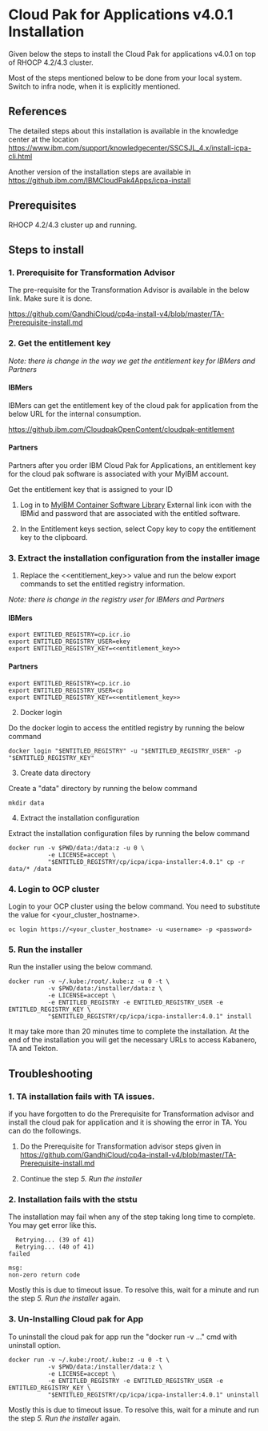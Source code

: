 # Cloud Pak for Applications v4.0.1 Installation

Given below the steps to install the Cloud Pak for applications v4.0.1 on top of RHOCP 4.2/4.3 cluster.

Most of the steps mentioned below to be done from your local system. Switch to infra node, when it is explicitly mentioned.

## References

The detailed steps about this installation is available in the knowledge center at the location https://www.ibm.com/support/knowledgecenter/SSCSJL_4.x/install-icpa-cli.html

Another version of the installation steps are available in https://github.ibm.com/IBMCloudPak4Apps/icpa-install

## Prerequisites

RHOCP 4.2/4.3 cluster up and running. 

## Steps to install

### 1. Prerequisite for Transformation Advisor

The pre-requisite for the Transformation Advisor is available in the below link. Make sure it is done.

https://github.com/GandhiCloud/cp4a-install-v4/blob/master/TA-Prerequisite-install.md

### 2. Get the entitlement key

*Note: there is change in the way we get the entitlement key for IBMers and Partners*

#### IBMers

IBMers can get the entitlement key of the cloud pak for application from the below URL for the internal consumption.

https://github.ibm.com/CloudpakOpenContent/cloudpak-entitlement

#### Partners

Partners after you order IBM Cloud Pak for Applications, an entitlement key for the cloud pak software is associated with your MyIBM account.

Get the entitlement key that is assigned to your ID

1. Log in to [MyIBM Container Software Library](https://myibm.ibm.com/products-services/containerlibrary)  External link icon with the IBMid and password that are associated with the entitled software.

2. In the Entitlement keys section, select Copy key to copy the entitlement key to the clipboard.

### 3. Extract the installation configuration from the installer image

1. Replace the <<entitlement_key>> value and run the below export commands to set the entitled registry information.

*Note: there is change in the registry user for IBMers and Partners*

#### IBMers
```
export ENTITLED_REGISTRY=cp.icr.io
export ENTITLED_REGISTRY_USER=ekey
export ENTITLED_REGISTRY_KEY=<<entitlement_key>>
```

#### Partners
```
export ENTITLED_REGISTRY=cp.icr.io
export ENTITLED_REGISTRY_USER=cp
export ENTITLED_REGISTRY_KEY=<<entitlement_key>>
```

2. Docker login 

Do the docker login to access the entitled registry by running the below command

```
docker login "$ENTITLED_REGISTRY" -u "$ENTITLED_REGISTRY_USER" -p "$ENTITLED_REGISTRY_KEY"

```

3. Create data directory

Create a "data" directory by running the below command

```
mkdir data
```

4. Extract the installation configuration

Extract the installation configuration files by running the below command 

```
docker run -v $PWD/data:/data:z -u 0 \
           -e LICENSE=accept \
           "$ENTITLED_REGISTRY/cp/icpa/icpa-installer:4.0.1" cp -r data/* /data
```

### 4. Login to OCP cluster

Login to your OCP cluster using the below command. You need to substitute the value for <your_cluster_hostname>.

```
oc login https://<your_cluster_hostname> -u <username> -p <password>
```

### 5. Run the installer

Run the installer using the below command. 

```
docker run -v ~/.kube:/root/.kube:z -u 0 -t \
           -v $PWD/data:/installer/data:z \
           -e LICENSE=accept \
           -e ENTITLED_REGISTRY -e ENTITLED_REGISTRY_USER -e ENTITLED_REGISTRY_KEY \
           "$ENTITLED_REGISTRY/cp/icpa/icpa-installer:4.0.1" install
```

It may take more than 20 minutes time to complete the installation. At the end of the installation you will get the necessary URLs to access Kabanero, TA and Tekton.

## Troubleshooting

### 1. TA installation fails with TA issues.

if you have forgotten to do the Prerequisite for Transformation advisor and install the cloud pak for application and it is showing the error in TA. You can do the followings.

1. Do the Prerequisite for Transformation advisor steps given in https://github.com/GandhiCloud/cp4a-install-v4/blob/master/TA-Prerequisite-install.md

2. Continue the step *5. Run the installer*

### 2. Installation fails with the ststu 

The installation may fail when any of the step taking long time to complete. You may get error like this.
```
  Retrying... (39 of 41)
  Retrying... (40 of 41)
failed

msg: 
non-zero return code
```

Mostly this is due to timeout issue. To resolve this, wait for a minute and run the step  *5. Run the installer* again.

### 3. Un-Installing Cloud pak for App

To uninstall the cloud pak for app run the "docker run -v ..." cmd with uninstall option.
```
docker run -v ~/.kube:/root/.kube:z -u 0 -t \
           -v $PWD/data:/installer/data:z \
           -e LICENSE=accept \
           -e ENTITLED_REGISTRY -e ENTITLED_REGISTRY_USER -e ENTITLED_REGISTRY_KEY \
           "$ENTITLED_REGISTRY/cp/icpa/icpa-installer:4.0.1" uninstall
```

Mostly this is due to timeout issue. To resolve this, wait for a minute and run the step  *5. Run the installer* again.